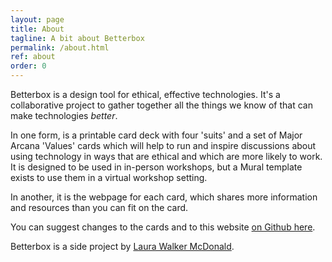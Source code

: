 ```yaml
---
layout: page
title: About
tagline: A bit about Betterbox
permalink: /about.html
ref: about
order: 0
---
```


Betterbox is a design tool for ethical, effective technologies. It's a collaborative project to gather together all the things we know of that can make technologies _better_.

In one form, is a printable card deck with four 'suits' and a set of Major Arcana 'Values' cards which will help to run and inspire discussions about using technology in ways that are ethical and which are more likely to work. It is designed to be used in in-person workshops, but a Mural template exists to use them in a virtual workshop setting.

In another, it is the webpage for each card, which shares more information and resources than you can fit on the card.

You can suggest changes to the cards and to this website [on Github here](https://github.com/laurawmcd/betterbox).

Betterbox is a side project by [Laura Walker McDonald](http://www.laurawalkermcdonald.com).
